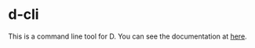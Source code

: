 # d-cli
This is a command line tool for D. You can see the documentation at [here](https://d.irsyad.co/docs/getting-started/installation).
